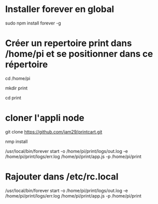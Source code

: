 # Installer forever en global

sudo npm install forever -g 

# Créer un repertoire print dans /home/pi et se positionner dans ce répertoire 

cd /home/pi

mkdir print

cd print

#  cloner l'appli node 

git clone https://github.com/jam29/printcart.git

nmp install

/usr/local/bin/forever start -o /home/pi/print/logs/out.log -e /home/pi/print/logs/err.log /home/pi/print/app.js -p /home/pi/print


# Rajouter dans /etc/rc.local

/usr/local/bin/forever start -o /home/pi/print/logs/out.log -e /home/pi/print/logs/err.log /home/pi/print/app.js -p /home/pi/print
